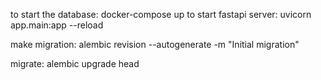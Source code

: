 to start the database:
docker-compose up 
to start fastapi server:
uvicorn app.main:app --reload

make migration:
alembic revision --autogenerate -m "Initial migration"

migrate:
alembic upgrade head
